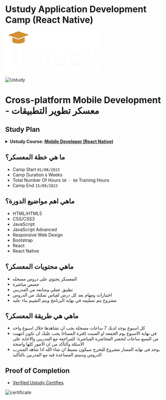 # Ustudy Application Development Camp (React Native)


<img src="./logo.png" style="width:300px;">

![Ustudy](https://raw.githubusercontent.com/x39OME/Ustudy-Camp/main/ustudy24.jpg)

# Cross-platform Mobile Development - معسكر تطوير التطبيقات

## Study Plan
<details>
<summary><b>Ustudy Course: </b><a href="https://ustudy24.com/course/1262"><b>Mobile Developer (React Native)</b></a></summary>

  * Week 1: [Introduction To Programming & Web](https://github.com/x39OME/Ustudy-Application-Development-Camp/tree/main/Week%201#week-1)
  * Week 2: [Introduction To HTML & CSS](https://github.com/x39OME/Ustudy-Application-Development-Camp/tree/main/Week%202#week-2)
  * Week 3: [RWD & Introduction To Javascript](https://github.com/x39OME/Ustudy-Application-Development-Camp/tree/main/Week%203#week-3)
  * Week 4: [JavaScript Advanced & Introduction To React Js](https://github.com/x39OME/Ustudy-Application-Development-Camp/tree/main/Week%204)
  * Week 5: [Advanced React & Redux](https://github.com/x39OME/Ustudy-Application-Development-Camp/tree/main/Week%205)
  * Week 6: [React Native & Final Project](https://github.com/x39OME/Ustudy-Application-Development-Camp/tree/main/Week%206)
</details>

 ## ما هي خطة المعسكر؟
- Camp Start `01/08/2023`
- Camp Duration `6` Weeks
- Total Number Of Hours `50 - 60` Training Hours
- Camp End `15/09/2023`




 ## ماهي اهم مواضيع الدورة؟
- HTML/HTML5
- CSS/CSS3
- JavaScript
- JavaScript Advanced
- Responsive Web Design
- Bootstrap
- React
- React Native



 ## ماهي محتويات المعسكر؟

- المعسكر يحتوي على دروس مسجله
- حصص مباشرة
- تطبيق عملي ومتابعه من المدربين
- اختبارات ومهام بعد كل درس لقياس تمكنك من الدروس 
- مشروع يتم تسليمه في نهاية البرنامج ويتم التقييم بناء عليه


## ماهي هي طريقة المعسكر؟

- كل اسبوع يوجد لديك 7 ساعات مسجلة يجب ان تشاهدها خلال اسبوع واحد
- في نهاية الاسبوع يوم الجمعة او السبت (فترة المساء) يجب عليك ان تكون انتهيت من السبع ساعات لتحضر المحاضرة المباشرة؛ للمراجعة مع المدربين والاجابة على الاسئلة والتأكد من ان الامور كلها واضحة
- يوجد في نهاية المسار مشروع للتخرج سيكون بسيط ان شاء الله اذا شاهد المتدرب الدروس وسيتم المساعدة فيه مع المدربين بالتأكيد 


## Proof of Completion

- <a href=""> Verified Ustudy Certifies</a>

<img src="./certificate.png" alt="certificate">
